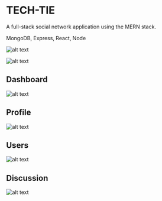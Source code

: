 # TECH-TIE 
A full-stack social network application using the MERN stack.

MongoDB,
Express,
React,
Node

![alt text](https://github.com/swest06/TECH-TIE/blob/master/client/src/img/screenshot-rocks.png "sign up page")


![alt text](https://github.com/swest06/TECH-TIE/blob/master/client/src/img/screenshot-rocks%20(1).png)

## Dashboard
![alt text](https://github.com/swest06/TECH-TIE/blob/master/client/src/img/screenshot-rocks%20(5).png)

## Profile
![alt text](https://github.com/swest06/TECH-TIE/blob/master/client/src/img/screenshot-rocks%20(3).png)

## Users
![alt text](https://github.com/swest06/TECH-TIE/blob/master/client/src/img/screenshot-rocks%20(4).png)

## Discussion
![alt text](https://github.com/swest06/TECH-TIE/blob/master/client/src/img/screenshot-rocks%20(2).png)





